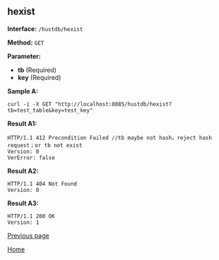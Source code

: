 ## hexist ##

**Interface:** `/hustdb/hexist`

**Method:** `GET`

**Parameter:** 

*  **tb** (Required)  
*  **key** (Required)  

**Sample A:**

    curl -i -X GET "http://localhost:8085/hustdb/hexist?tb=test_table&key=test_key"

**Result A1:**

	HTTP/1.1 412 Precondition Failed //tb maybe not hash，reject hash request；or tb not exist
	Version: 0
	VerError: false

**Result A2:**

	HTTP/1.1 404 Not Found
	Version: 0
	
**Result A3:**

	HTTP/1.1 200 OK
	Version: 1

[Previous page](../hustdb.md)

[Home](../../../index.md)